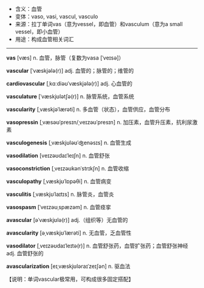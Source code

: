 - <span class="definition">含义：血管</span>
- <span class="definition">变体：vaso, vasi, vascul, vasculo</span>
- <span class="definition">来源：拉丁单词vas（意为vessel，即血管）和vasculum（意为a small vessel，即小血管）</span>
- <span class="definition">用途：构成血管相关词汇</span>


---


<span class="vocabulary">**vas**</span> [væs] n. 血管，脉管（复数为vasa [ˈveɪsə]）

<span class="vocabulary">**vascular**</span> [ˈvæskjələ(r)] adj. 血管的；脉管的；维管的

<span class="vocabulary">**cardiovascular**</span> [ˌkɑːdiəʊˈvæskjələ(r)] adj. 心血管的

<span class="vocabulary">**vasculature**</span> [ˈvæskjʊlətʃə(r)] n. 脉管系统，血管系统

<span class="vocabulary">**vascularity**</span> [ˌvæskjәˈlærəti] n. 多血管（状态），血管供应，血管分布

<span class="vocabulary">**vasopressin**</span> [ˌvæsəʊˈpresɪn/ˌveɪzəʊˈpresɪn] n. 加压素，血管升压素，抗利尿激素

<span class="vocabulary">**vasculogenesis**</span> [ˌvæskjʊləʊˈʤenәsɪs] n. 血管生成

<span class="vocabulary">**vasodilation**</span> [veɪzəʊdaɪˈleɪʃn] n. 血管舒张

<span class="vocabulary">**vasoconstriction**</span> [ˌveɪzəʊkənˈstrɪkʃn] n. 血管收缩

<span class="vocabulary">**vasculopathy**</span> [ˌvæskjʊˈlɒpəθi] n. 血管病变

<span class="vocabulary">**vasculitis**</span> [ˌvæskjʊˈlaɪtɪs] n. 脉管炎，血管炎

<span class="vocabulary">**vasospasm**</span> [ˈveɪzəʊˌspæzəm] n. 血管痉挛

<span class="vocabulary">**avascular**</span> [əˈvæskjʊlə(r)] adj.（组织等）无血管的

<span class="vocabulary">**avascularity**</span> [əˌvæskjʊˈlærәti] n. 无血管，乏血管性

<span class="vocabulary">**vasodilator**</span> [ˌveɪzəʊdaɪˈleɪtə(r)] n. 血管舒张药，血管扩张药；血管舒张神经 adj. 血管舒张的

<span class="vocabulary">**avascularization**</span> [eɪˌvæskjʊləraɪˈzeɪʃən] n. 驱血法

【说明：单词vascular极常用，可构成很多固定搭配】

